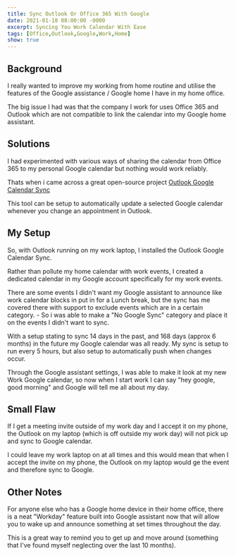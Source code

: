 ```yaml
---
title: Sync Outlook Or Office 365 With Google
date: 2021-01-18 08:00:00 -0000
excerpt: Syncing You Work Calendar With Ease
tags: [Office,Outlook,Google,Work,Home]
show: true
---
```

## Background

I really wanted to improve my working from home routine and utilise the features of the Google assistance / Google home I have in my home office.

The big issue I had was that the company I work for uses Office 365 and Outlook which are not compatible to link the calendar into my Google home assistant.

## Solutions

I had experimented with various ways of sharing the calendar from Office 365 to my personal Google calendar but nothing would work reliably.

Thats when i came across a great open-source project [Outlook Google Calendar Sync](https://phw198.github.io/OutlookGoogleCalendarSync/)

This tool can be setup to automatically update a selected Google calendar whenever you change an appointment in Outlook.

## My Setup

So, with Outlook running on my work laptop, I installed the Outlook Google Calendar Sync.

Rather than pollute my home calendar with work events, I created a dedicated calendar in my Google account specifically for my work events.

There are some events I didn't want my Google assistant to announce like work calendar blocks in put in for a Lunch break, but the sync has me covered there with support to exclude events which are in a certain category. - So i was able to make a "No Google Sync" category and place it on the events I didn't want to sync.

With a setup stating to sync 14 days in the past, and 168 days (approx 6 months) in the future my Google calendar was all ready.  My sync is setup to run every 5 hours, but also setup to automatically push when changes occur.

Through the Google assistant settings, I was able to make it look at my new Work Google calendar, so now when I start work I can say "hey google, good morning" and Google will tell me all about my day.

## Small Flaw

If I get a meeting invite outside of my work day and I accept it on my phone, the Outlook on my laptop (which is off outside my work day) will not pick up and sync to Google calendar.

I could leave my work laptop on at all times and this would mean that when I accept the invite on my phone, the Outlook on my laptop would ge the event and therefore sync to Google.

## Other Notes

For anyone else who has a Google home device in their home office, there is a neat "Workday" feature built into Google assistant now that will allow you to wake up and announce something at set times throughout the day.

This is a great way to remind you to get up and move around (something that I've found myself neglecting over the last 10 months).
